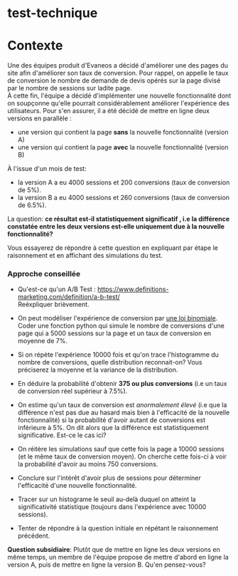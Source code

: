 # test-technique

# Contexte

Une des équipes produit d'Evaneos a décidé d'améliorer une des pages du site afin d'améliorer son taux de conversion.
Pour rappel, on appelle le taux de conversion le nombre de demande de devis opérés sur la page divisé par le nombre de sessions sur ladite page.  
À cette fin, l'équipe a décidé d'implémenter une nouvelle fonctionnalité dont on soupçonne qu'elle pourrait considérablement améliorer l'expérience des utilisateurs. Pour s'en assurer, il a été décidé de mettre en ligne deux versions en parallèle :  
* une version qui contient la page **sans** la nouvelle fonctionnalité (version A)
* une version qui contient la page **avec** la nouvelle fonctionnalité (version B)  


À l'issue d'un mois de test:  
* la version A a eu 4000 sessions et 200 conversions (taux de conversion de 5%).
* la version B a eu 4000 sessions et 260 conversions (taux de conversion de 6.5%).

La question:  **ce résultat est-il statistiquement significatif , i.e la différence constatée entre les deux versions est-elle uniquement due à la nouvelle fonctionnalité?**
    
Vous essayerez de répondre à cette question en expliquant par étape le raisonnement et en affichant
des simulations du test.

### Approche conseillée

* Qu'est-ce qu'un A/B Test : https://www.definitions-marketing.com/definition/a-b-test/  
Reéxpliquer brièvement.  

  
*  On peut modéliser l'expérience de conversion par [une loi binomiale](https://fr.wikipedia.org/wiki/Loi_binomiale). 
Coder une fonction python qui simule le nombre de conversions d'une page qui a 5000 sessions sur la page et un taux de conversion en moyenne de 7%.  


* Si on répète l'expérience 10000 fois et qu'on trace l'histogramme du nombre de conversions, quelle distribution reconnait-on? Vous préciserez la moyenne et la variance de la distribution.  


* En déduire la probabilité d'obtenir **375 ou plus conversions** (i.e un taux de conversion réel supérieur à 7.5%).


* On estime qu'un taux de conversion est _anormalement élevé_ (i.e que la différence n'est pas due au hasard mais bien à l'efficacité de la nouvelle fonctionnalité) si la probabilité d'avoir autant de conversions est inférieure à 5%. On dit alors que la différence est statistiquement significative. Est-ce le cas ici?


* On réitère les simulations sauf que cette fois la page a 10000 sessions (et le même taux de conversion moyen). On cherche cette fois-ci à voir la probabilité d'avoir au moins 750 conversions.


* Conclure sur l'intérêt d'avoir plus de sessions pour déterminer l'efficacité d'une nouvelle fonctionnalité.


* Tracer sur un histograme le seuil au-delà duquel on atteint la significativité statistique (toujours dans l'expérience avec 10000 sessions).


* Tenter de répondre à la question initiale en répétant le raisonnement précédent.


**Question subsidiaire**:
Plutôt que de mettre en ligne les deux versions en même temps, un membre de l'équipe propose de mettre d'abord en ligne la version A, puis de mettre en ligne la version B. Qu'en pensez-vous?
